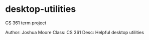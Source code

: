 # desktop-utilities
CS 361 term project

Author: Joshua Moore
Class:  CS 361
Desc:   Helpful desktop utilities
